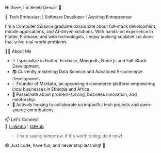 Hi there, I'm Rejeb Dendir! 👋  

🚀 Tech Enthusiast | Software Developer | Aspiring Entrepreneur  

I'm a Computer Science graduate passionate about full-stack development, mobile applications, and AI-driven solutions. 
With hands-on experience in Flutter, Firebase, and web technologies, I enjoy building scalable solutions that solve real-world problems.  

👨‍💻 About Me  
- 🔥 I specialize in Flutter, Firebase, Mongodb, Node.js and Full-Stack Development.  
- 📚 Currently mastering Data Science and Advanced E-commerce Development.  
- 💡 Founder of Merkato, an upcoming e-commerce platform empowering local businesses in Ethiopia and Africa.  
- 🎯 Passionate about problem-solving, business innovation, and mentorship.  
- 🤝 Actively looking to collaborate on impactful tech projects and open-source contributions.  

📫 Let's Connect  
🔗 [LinkedIn](https://linkedin.com/in/rejeb-dendir) | [GitHub](https://github.com/Rejeb-Dendir) 

> I hate saying tomorrow. If it's worth doing, do it now! 

😄 Just code, have fun, and never stop learning! 🚀  
